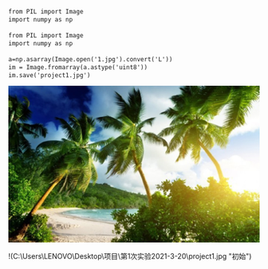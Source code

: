 ```
from PIL import Image
import numpy as np

from PIL import Image
import numpy as np

a=np.asarray(Image.open('1.jpg').convert('L'))
im = Image.fromarray(a.astype('uint8'))
im.save('project1.jpg')
```
![Image of Yaktocat](project-1/1.jpg)

!(C:\Users\LENOVO\Desktop\项目\第1次实验2021-3-20\project1.jpg "初始")

